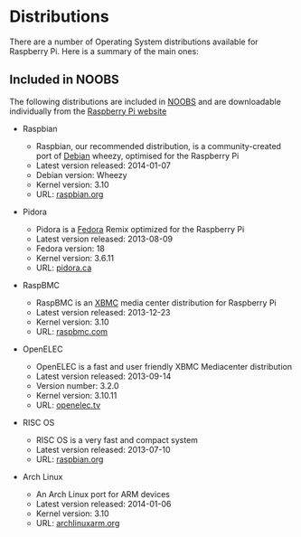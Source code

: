 # Distributions

There are a number of Operating System distributions available for Raspberry Pi. Here is a summary of the main ones:

## Included in NOOBS

The following distributions are included in [NOOBS](noobs.md) and are downloadable individually from the [Raspberry Pi website](http://www.raspberrypi.org/downloads/)

- Raspbian
    - Raspbian, our recommended distribution, is a community-created port of [Debian](http://www.debian.org/) wheezy, optimised for the Raspberry Pi
    - Latest version released: 2014-01-07
    - Debian version: Wheezy
    - Kernel version: 3.10
    - URL: [raspbian.org](http://www.raspbian.org/)

- Pidora
    - Pidora is a [Fedora](http://fedoraproject.org/) Remix optimized for the Raspberry Pi
    - Latest version released: 2013-08-09
    - Fedora version: 18
    - Kernel version: 3.6.11
    - URL: [pidora.ca](http://pidora.ca/)

- RaspBMC
    - RaspBMC is an [XBMC](http://xbmc.org/) media center distribution for Raspberry Pi
    - Latest version released: 2013-12-23
    - Kernel version: 3.10
    - URL: [raspbmc.com](http://www.raspbmc.com/)

- OpenELEC
    - OpenELEC is a fast and user friendly XBMC Mediacenter distribution
    - Latest version released: 2013-09-14
    - Version number: 3.2.0
    - Kernel version: 3.10.11
    - URL: [openelec.tv](http://wiki.openelec.tv/index.php?title=Raspberry_Pi_FAQ)

- RISC OS
    - RISC OS is a very fast and compact system
    - Latest version released: 2013-07-10
    - URL: [raspbian.org](http://www.raspbian.org/)

- Arch Linux
    - An Arch Linux port for ARM devices
    - Latest version released: 2014-01-06
    - Kernel version: 3.10
    - URL: [archlinuxarm.org](http://archlinuxarm.org/platforms/armv6/raspberry-pi)
